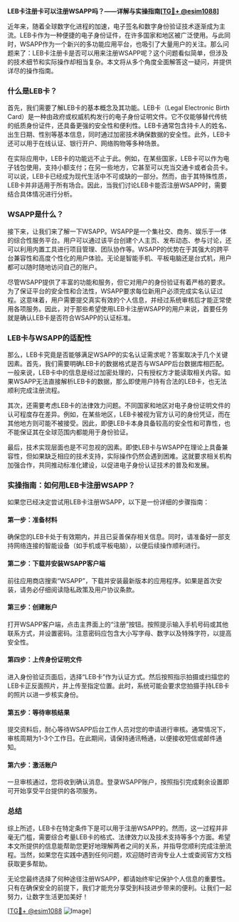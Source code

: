 **LEB卡注册卡可以注册WSAPP吗？——详解与实操指南[[TG💪+ @esim1088](https://t.me/s/esim1088)]**

近年来，随着全球数字化进程的加速，电子签名和数字身份验证技术逐渐成为主流。LEB卡作为一种便捷的电子身份证件，在许多国家和地区被广泛使用。与此同时，WSAPP作为一个新兴的多功能应用平台，也吸引了大量用户的关注。那么问题来了：LEB卡注册卡是否可以用来注册WSAPP呢？这个问题看似简单，但涉及的技术细节和实际操作却相当复杂。本文将从多个角度全面解答这一疑问，并提供详尽的操作指南。

### 什么是LEB卡？

首先，我们需要了解LEB卡的基本概念及其功能。LEB卡（Legal Electronic Birth Card）是一种由政府或权威机构发行的电子身份证明文件。它不仅能够替代传统的纸质身份证件，还具备更强的安全性和便利性。LEB卡通常包含持卡人的姓名、出生日期、性别等基本信息，同时通过加密技术确保数据的安全性。此外，LEB卡还可以用于在线认证、银行开户、网络购物等多种场景。

在实际应用中，LEB卡的功能远不止于此。例如，在某些国家，LEB卡可以作为电子钱包使用，支持小额支付；在另一些地方，它甚至可以充当交通卡或者会员卡。可以说，LEB卡已经成为现代生活中不可或缺的一部分。然而，由于其特殊性质，LEB卡并非适用于所有场合。因此，当我们讨论LEB卡能否注册WSAPP时，需要结合具体情况进行分析。

### WSAPP是什么？

接下来，让我们来了解一下WSAPP。WSAPP是一个集社交、商务、娱乐于一体的综合性服务平台。用户可以通过该平台创建个人主页、发布动态、参与讨论，还可以利用内置工具进行项目管理、团队协作等。WSAPP的优势在于其强大的跨平台兼容性和高度个性化的用户体验。无论是智能手机、平板电脑还是台式机，用户都可以随时随地访问自己的账户。

尽管WSAPP提供了丰富的功能和服务，但它对用户的身份验证有着严格的要求。为了保证平台的安全性和合法性，WSAPP要求每位新用户必须完成实名认证过程。这意味着，用户需要提交真实有效的个人信息，并经过系统审核后才能正常使用各项服务。因此，对于那些希望使用LEB卡注册WSAPP的用户来说，首要任务就是确认LEB卡是否符合WSAPP的认证标准。

### LEB卡与WSAPP的适配性

那么，LEB卡究竟是否能够满足WSAPP的实名认证需求呢？答案取决于几个关键因素。首先，我们需要明确LEB卡的数据格式是否与WSAPP后台数据库相匹配。一般来说，LEB卡中的信息是经过加密处理的，只有授权方才能读取相关内容。如果WSAPP无法直接解析LEB卡的数据，那么即使用户持有合法的LEB卡，也无法顺利完成注册流程。

其次，还需要考虑LEB卡的法律效力问题。不同国家和地区对电子身份证明文件的认可程度存在差异。例如，在某些地区，LEB卡被视为官方认可的身份凭证，而在其他地方则可能不被接受。因此，即便LEB卡本身具备较高的安全性和可靠性，也不能保证其在全球范围内都能用于身份验证。

最后，技术实现层面也是不可忽视的因素。即使LEB卡与WSAPP在理论上具备兼容性，但如果缺乏相应的技术支持，实际操作仍然会遇到困难。这就要求相关机构加强合作，共同推动标准化建设，以促进电子身份认证技术的普及和发展。

### 实操指南：如何用LEB卡注册WSAPP？

如果您已经决定尝试用LEB卡注册WSAPP，以下是一份详细的步骤指南：

#### 第一步：准备材料
确保您的LEB卡处于有效期内，并且已妥善保存相关信息。同时，请准备好一部支持网络连接的智能设备（如手机或平板电脑），以便后续操作顺利进行。

#### 第二步：下载并安装WSAPP客户端
前往应用商店搜索“WSAPP”，下载并安装最新版本的应用程序。如果是首次安装，请务必仔细阅读隐私政策及用户协议条款。

#### 第三步：创建账户
打开WSAPP客户端，点击主界面上的“注册”按钮。按照提示输入手机号码或其他联系方式，并设置密码。注意密码应包含大小写字母、数字以及特殊字符，以提高安全性。

#### 第四步：上传身份证明文件
进入身份验证页面后，选择“LEB卡”作为认证方式。然后按照指示拍摄或扫描您的LEB卡正反面照片，并上传至指定位置。此时，系统可能会要求您拍摄手持LEB卡的照片以进一步核实身份。

#### 第五步：等待审核结果
提交资料后，耐心等待WSAPP后台工作人员对您的申请进行审核。通常情况下，审核周期为1-3个工作日。在此期间，请保持通讯畅通，以便接收短信或邮件通知。

#### 第六步：激活账户
一旦审核通过，您将收到确认消息。登录WSAPP账户，按照指引完成剩余设置即可开始享受平台提供的各项服务。

### 总结

综上所述，LEB卡在特定条件下是可以用于注册WSAPP的。然而，这一过程并非毫无门槛，需要综合考量LEB卡的格式、法律效力以及技术支持等多个方面。希望本文所提供的信息能帮助您更好地理解两者之间的关系，并指导您顺利完成注册流程。当然，如果您在实践中遇到任何问题，欢迎随时咨询专业人士或查阅官方文档获取更多帮助。

无论您最终选择了何种途径注册WSAPP，都请始终牢记保护个人信息的重要性。只有在确保安全的前提下，我们才能充分享受到科技进步带来的便利。让我们一起努力，让数字生活更加美好！

[[TG💪+ @esim1088](https://t.me/s/esim1088) ![Image](https://i.postimg.cc/4NQfJmqS/Snipaste-2025-05-13-00-14-12.png)]